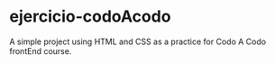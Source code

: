 # ejercicio-codoAcodo

A simple project using HTML and CSS as a practice for Codo A Codo frontEnd course.

